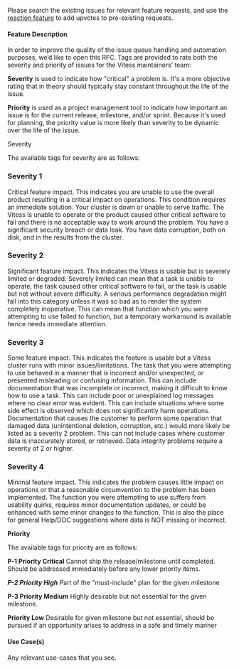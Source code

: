 Please search the existing issues for relevant feature requests, and use the [reaction feature](https://blog.github.com/2016-03-10-add-reactions-to-pull-requests-issues-and-comments/) to add upvotes to pre-existing requests.

#### Feature Description

In order to improve the quality of the issue queue handling and automation purposes, we’d like to open this RFC. Tags are provided to rate both the severity and priority of issues for the Vitess maintainers’ team:


**Severity** is used to indicate how "critical" a problem is. It's a more objective rating that in theory should typically stay constant throughout the life of the issue.

**Priority** is used as a project management tool to indicate how important an issue is for the current release, milestone, and/or sprint. Because it's used for planning, the priority value is more likely than severity to be dynamic over the life of the issue.

Severity

The available tags for severity are as follows:

### Severity 1

Critical feature impact. This indicates you are unable to use the overall product resulting in a critical impact on operations. This condition requires an immediate solution. Your cluster is down or unable to serve traffic. The Vitess is unable to operate or the product caused other critical software to fail and there is no acceptable way to work around the problem. You have a significant security breach or data leak. You have data corruption, both on disk, and in the results from the cluster. 

### Severity 2

Significant feature impact. This indicates the Vitess is usable but is severely limited or degraded. Severely limited can mean that a task is unable to operate, the task caused other critical software to fail, or the task is usable but not without severe difficulty.
A serious performance degradation might fall into this category unless it was so bad as to render the system completely inoperative. This can mean that function which you were attempting to use failed to function, but a temporary workaround is available hence needs immediate attention.

### Severity 3

Some feature impact. This indicates the feature is usable but a Vitess cluster runs with minor issues/limitations. The task that you were attempting to use behaved in a manner that is incorrect and/or unexpected, or presented misleading or confusing information.
This can include documentation that was incomplete or incorrect, making it difficult to know how to use a task. This can include poor or unexplained log messages where no clear error was evident. This can include situations where some side effect is observed which does not significantly harm operations.
Documentation that causes the customer to perform some operation that damaged data (unintentional deletion, corruption, etc.) would more likely be listed as a severity 2 problem.
This can not include cases where customer data is inaccurately stored, or retrieved. Data integrity problems require a severity of 2 or higher.

### Severity 4

Minimal feature impact. This indicates the problem causes little impact on operations or that a reasonable circumvention to the problem has been implemented.
The function you were attempting to use suffers from usability quirks, requires minor documentation updates, or could be enhanced with some minor changes to the function.
This is also the place for general Help/DOC suggestions where data is NOT missing or incorrect.


**Priority**

The available tags for priority are as follows:

**P-1 Priority Critical**
Cannot ship the release/milestone until completed.
Should be addressed immediately before any lower priority items.

**_P-2 Priority High_**
Part of the "must-include" plan for the given milestone

**P-3 Priority Medium**
Highly desirable but not essential for the given milestone.

**Priority Low**
Desirable for given milestone but not essential, should be pursued if an opportunity arises to address in a safe and timely manner



#### Use Case(s)

Any relevant use-cases that you see.

